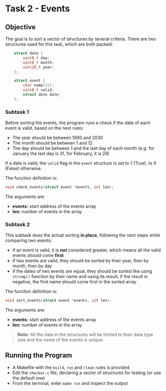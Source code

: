 # Task 2 - Events

## Objective

The goal is to sort a vector of structures by several criteria. 
There are two structures used for this task, which are both packed:

```c
    struct date {
        uint8_t day;
        uint8_t month;
        uint16_t year;
    };

    struct event {
        char name[31];
        uint8_t valid;
        struct date date;
    };
```

### Subtask 1

Before sorting the events, the program runs a check if the date of each event is valid, based on the next rules:

- The year should be between 1990 and 2030
- The month should be between 1 and 12
- The day should be between 1 and the last day of each month (e.g. for January the last day is 31, for February, it is 28)

If a date is valid, the `valid` flag in the `event` structure is set to 1 (True), to 0 (False) otherwise.

The function definition is:

```c
void check_events(struct event *events, int len);
```

The arguments are:

- **events:** start address of the events array
- **len:** number of events in the array

### Subtask 2

This subtask does the actual sorting **in place**, following the next steps while comparing two events:

- if an event is valid, it is **not** considered greater, which means all the valid events should come **first**
- if two events are valid, they should be sorted by their year, then by month, then by day
- if the dates of two events are equal, they should be sorted like using `strcmp()` function by their name and using its result; if the result is negative, the first name should come first in the sorted array

The function definition is:

```c
void sort_events(struct event *events, int len);
```

The arguments are:

- **events:** start address of the events array
- **len:** number of events in the array

>**Note:** All the data in the structures will be limited to their data type size and the name of the events is unique.

## Running the Program
- A Makefile with the `build`, `run` and `clean` rules is provided
- Edit the `checker.c` file, declaring a vector of structures for testing (or use the default one)
- From the terminal, enter `make run` and inspect the output
